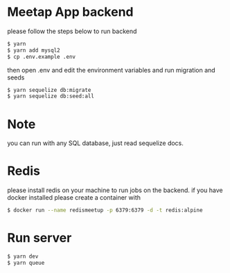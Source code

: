 # Meetap App backend

please follow the steps below to run backend

```sh
$ yarn
$ yarn add mysql2
$ cp .env.example .env
```

then open .env and edit the environment variables and run migration and seeds

```sh
$ yarn sequelize db:migrate
$ yarn sequelize db:seed:all
```

# Note

you can run with any SQL database, just read sequelize docs.

# Redis

please install redis on your machine to run jobs on the backend.
if you have docker installed please create a container with

```sh
$ docker run --name redismeetup -p 6379:6379 -d -t redis:alpine
```

# Run server

```sh
$ yarn dev
$ yarn queue
```